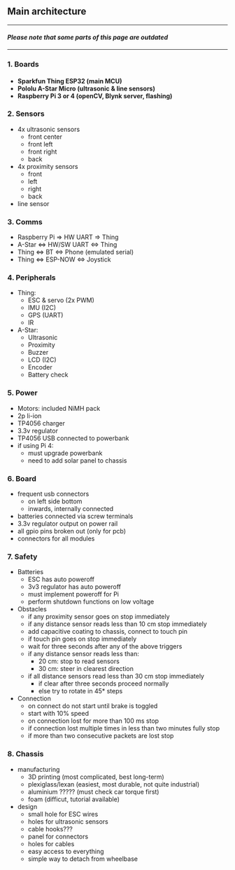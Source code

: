 ## Main architecture

---
#### *Please note that some parts of this page are outdated*
---

### 1. Boards
<h4>
     <ul>
         <li> <span class="esp32"> Sparkfun Thing ESP32 </span> (main MCU) </li>
         <li> Pololu A-Star Micro (ultrasonic & line sensors) </li>
         <li> Raspberry Pi 3 or 4 (openCV, Blynk server, flashing) </li>
    </ul>
</h4>

### 2. Sensors
- 4x ultrasonic sensors
    - front center
    - front left
    - front right
    - back
- 4x proximity sensors
    - front
    - left
    - right
    - back
- line sensor

### 3. Comms
- Raspberry Pi => HW UART => Thing
- A-Star <=> HW/SW UART <=> Thing
- Thing <=> BT <=> Phone (emulated serial)
- Thing <=> ESP-NOW <=> Joystick

### 4. Peripherals
- Thing:
    - ESC & servo (2x PWM)
    - IMU (I2C)
    - GPS (UART)
    - IR
- A-Star:
    - Ultrasonic
    - Proximity
    - Buzzer
    - LCD (I2C)
    - Encoder
    - Battery check

### 5. Power
- Motors: included NiMH pack
- 2p li-ion
- TP4056 charger
- 3.3v regulator
- TP4056 USB connected to powerbank
- if using Pi 4:
    - must upgrade powerbank
    - need to add solar panel to chassis

### 6. Board
- frequent usb connectors
    - on left side bottom
    - inwards, internally connected
- batteries connected via screw terminals
- 3.3v regulator output on power rail
- all gpio pins broken out (only for pcb)
- connectors for all modules

### 7. Safety
- Batteries
    - ESC has auto poweroff
    - 3v3 regulator has auto poweroff
    - must implement poweroff for Pi
    - perform shutdown functions on low voltage
- Obstacles
    - if any proximity sensor goes on stop immediately
    - if any distance sensor reads less than 10 cm stop immediately
    - add capacitive coating to chassis, connect to touch pin
    - if touch pin goes on stop immediately
    - wait for three seconds after any of the above triggers
    - if any distance sensor reads less than:
        - 20 cm: stop to read sensors
        - 30 cm: steer in clearest direction
    - if all distance sensors read less than 30 cm stop immediately
        - if clear after three seconds proceed normally
        - else try to rotate in 45* steps
- Connection
    - on connect do not start until brake is toggled
    - start with 10% speed
    - on connection lost for more than 100 ms stop
    - if connection lost multiple times in less than two minutes fully stop
    - if more than two consecutive packets are lost stop

### 8. Chassis
- manufacturing
    - 3D printing (most complicated, best long-term)
    - plexiglass/lexan (easiest, most durable, not quite industrial)
    - aluminium ????? (must check car torque first)
    - foam (difficut, tutorial available)
- design
    - small hole for ESC wires
    - holes for ultrasonic sensors
    - cable hooks???
    - panel for connectors
    - holes for cables
    - easy access to everything
    - simple way to detach from wheelbase
